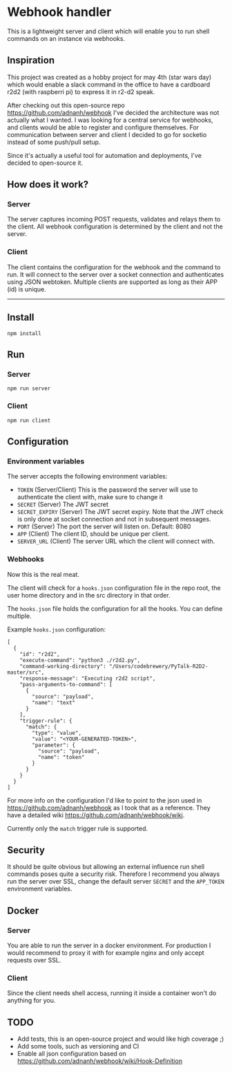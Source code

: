 # Webhook handler

This is a lightweight server and client which will enable you to run shell commands on an instance via webhooks.

## Inspiration

This project was created as a hobby project for may 4th (star wars day) which would enable a slack command in the office to have a cardboard r2d2 (with raspberri pi) to express it in r2-d2 speak.

After checking out this open-source repo https://github.com/adnanh/webhook I've decided the architecture was not actually what I wanted. I was looking for a central service for webhooks, and clients would be able to register and configure themselves. For communication between server and client I decided to go for socketio instead of some push/pull setup.

Since it's actually a useful tool for automation and deployments, I've decided to open-source it.

## How does it work?
### Server
The server captures incoming POST requests, validates and relays them to the client. All webhook configuration is determined by the client and not the server.
### Client
The client contains the configuration for the webhook and the command to run. It will connect to the server over a socket connection and authenticates using JSON webtoken. Multiple clients are supported as long as their APP (id) is unique.

---

## Install

    npm install

## Run
### Server

    npm run server
    
### Client

    npm run client
 

## Configuration

### Environment variables

The server accepts the following environment variables:

- `TOKEN` (Server/Client) This is the password the server will use to authenticate the client with, make sure to change it
- `SECRET` (Server) The JWT secret
- `SECRET_EXPIRY` (Server) The JWT secret expiry. Note that the JWT check is only done at socket connection and not in subsequent messages.
- `PORT` (Server) The port the server will listen on. Default: 8080
- `APP` (Client) The client ID, should be unique per client.
- `SERVER_URL` (Client) The server URL which the client will connect with.

### Webhooks

Now this is the real meat.

The client will check for a `hooks.json` configuration file in the repo root, the user home directory and in the src directory in that order.

The `hooks.json` file holds the configuration for all the hooks. You can define multiple.

Example `hooks.json` configuration:

	[
	  {
	    "id": "r2d2",
	    "execute-command": "python3 ./r2d2.py",
	    "command-working-directory": "/Users/codebrewery/PyTalk-R2D2-master/src",
	    "response-message": "Executing r2d2 script",
	    "pass-arguments-to-command": [
	      {
	        "source": "payload",
	        "name": "text"
	      }
	    ],
	    "trigger-rule": {
	      "match": {
	        "type": "value",
	        "value": "<YOUR-GENERATED-TOKEN>",
	        "parameter": {
	          "source": "payload",
	          "name": "token"
	        }
	      }
	    }
	  }
	]

For more info on the configuration I'd like to point to the json used in https://github.com/adnanh/webhook as I took that as a reference. They have a detailed wiki https://github.com/adnanh/webhook/wiki.

Currently only the `match` trigger rule is supported.

## Security

It should be quite obvious but allowing an external influence run shell commands poses quite a security risk. Therefore I recommend you always run the server over SSL, change the default server `SECRET` and the `APP_TOKEN` environment variables.

## Docker

### Server

You are able to run the server in a docker environment. For production I would recommend to proxy it with for example nginx and only accept requests over SSL.

### Client

Since the client needs shell access, running it inside a container won't do anything for you.

## TODO

- Add tests, this is an open-source project and would like high coverage ;)
- Add some tools, such as versioning and CI
- Enable all json configuration based on https://github.com/adnanh/webhook/wiki/Hook-Definition

